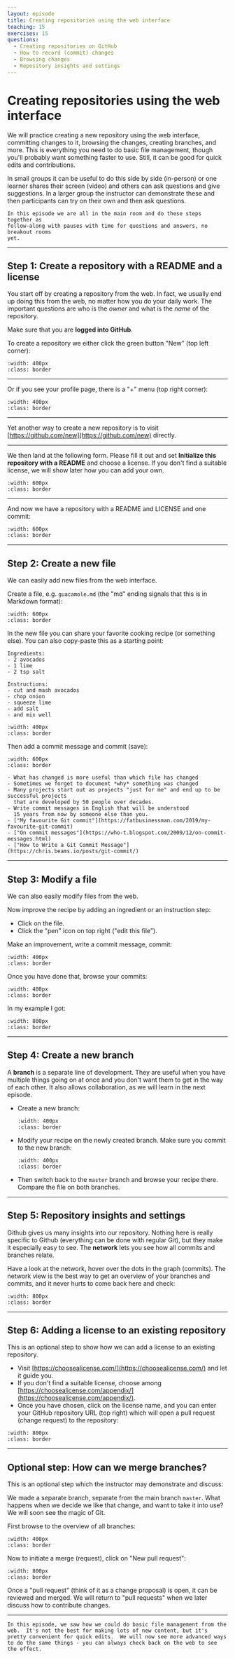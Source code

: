 ```yaml
---
layout: episode
title: Creating repositories using the web interface
teaching: 15
exercises: 15
questions:
  - Creating repositories on GitHub
  - How to record (commit) changes
  - Browsing changes
  - Repository insights and settings
---
```


# Creating repositories using the web interface

We will practice creating a new repository using the web interface, committing
changes to it, browsing the changes, creating branches, and more.
This is everything you need to do basic file management, though you'll
probably want something faster to use.  Still, it can be good for
quick edits and contributions.

In small groups it can be useful to do this side by side (in-person) or one
learner shares their screen (video) and others can ask questions and give
suggestions. In a larger group the instructor can demonstrate these and then
participants can try on their own and then ask questions.



```{admonition} Instructor Note
In this episode we are all in the main room and do these steps together as
follow-along with pauses with time for questions and answers, no breakout rooms
yet.
```

---

## Step 1: Create a repository with a README and a license

You start off by creating a repository from the web.  In fact, we
usually end up doing this from the web, no matter how you do your daily
work.  The important questions are who is the *owner* and what is the
*name* of the repository.

Make sure that you are **logged into GitHub**.

To create a repository we either click the green button "New" (top left corner):

```{image} /img/creating-using-web/new-top-left.png
:width: 400px
:class: border
```

---

Or if you see your profile page, there is a "+" menu (top right corner):

```{image} /img/creating-using-web/new-top-right.png
:width: 400px
:class: border
```

---

Yet another way to create a new repository is to visit
[https://github.com/new](https://github.com/new) directly.

---

We then land at the following form.  Please fill it out and set **Initialize
this repository with a README** and choose a license.  If you don't find a
suitable license, we will show later how you can add your own.

```{image} /img/creating-using-web/form.png
:width: 600px
:class: border
```

---

And now we have a repository with a README and LICENSE and one commit:

```{image} /img/creating-using-web/created.png
:width: 600px
:class: border
```

---

## Step 2: Create a new file

We can easily add new files from the web interface.

Create a file, e.g. `guacamole.md` (the "md" ending signals that this is in Markdown format):

```{image} /img/creating-using-web/new-file-buttons.png
:width: 600px
:class: border
```

In the new file you can share your favorite cooking recipe (or something else).
You can also copy-paste this as a starting point:
```
Ingredients:
- 2 avocados
- 1 lime
- 2 tsp salt

Instructions:
- cut and mash avocados
- chop onion
- squeeze lime
- add salt
- and mix well
```

```{image} /img/creating-using-web/new-file-editor.png
:width: 400px
:class: border
```

Then add a commit message and commit (save):

```{image} /img/creating-using-web/new-file-commit.png
:width: 600px
:class: border
```

```{admonition} Discussion: Good commit messages
- What has changed is more useful than which file has changed
- Sometimes we forget to document *why* something was changed
- Many projects start out as projects "just for me" and end up to be successful projects
  that are developed by 50 people over decades.
- Write commit messages in English that will be understood
  15 years from now by someone else than you.
- ["My favourite Git commit"](https://fatbusinessman.com/2019/my-favourite-git-commit)
- ["On commit messages"](https://who-t.blogspot.com/2009/12/on-commit-messages.html)
- ["How to Write a Git Commit Message"](https://chris.beams.io/posts/git-commit/)
```

---

## Step 3: Modify a file

We can also easily modify files from the web.

Now improve the recipe by adding an ingredient or an instruction step:
- Click on the file.
- Click the "pen" icon on top right ("edit this file").

Make an improvement, write a commit message, commit:

```{image} /img/creating-using-web/edit-file-preview.png
:width: 400px
:class: border
```

Once you have done that, browse your commits:

```{image} /img/creating-using-web/commits-browse.png
:width: 400px
:class: border
```

In my example I got:

```{image} /img/creating-using-web/commits-example.png
:width: 800px
:class: border
```

---

## Step 4: Create a new branch

A **branch** is a separate line of development. They are useful when
you have multiple things going on at once and you don't want them to
get in the way of each other.  It also allows collaboration, as we
will learn in the next episode.

- Create a new branch:
  ```{image} /img/creating-using-web/create-branch.png
  :width: 400px
  :class: border
  ```
- Modify your recipe on the newly created branch. Make sure you commit to the new branch:
  ```{image} /img/creating-using-web/commit-experiment-branch.png
  :width: 400px
  :class: border
  ```
- Then switch back to the `master` branch and browse your recipe there. Compare the file on both branches.

---

## Step 5: Repository insights and settings

Github gives us many insights into our repository.  Nothing here is
really specific to Github (everything can be done with regular Git),
but they make it especially easy to see.  The **network** lets you see
how all commits and branches relate.

Have a look at the network, hover over the dots in the graph
(commits).  The network view is the best way to get an overview of
your branches and commits, and it never hurts to come back here and
check:

```{image} /img/creating-using-web/network.png
:width: 800px
:class: border
```

---

## Step 6: Adding a license to an existing repository

This is an optional step to show how we can add a license
to an existing repository.

- Visit [https://choosealicense.com/](https://choosealicense.com/) and let it guide you.
- If you don't find a suitable license,
  choose among [https://choosealicense.com/appendix/](https://choosealicense.com/appendix/).
- Once you have chosen, click on the license name, and you can enter your GitHub repository URL (top right)
  which will open a pull request (change request) to the repository:

```{image} /img/creating-using-web/choosealicense.png
:width: 800px
:class: border
```

---

## Optional step: How can we merge branches?

This is an optional step which the instructor may demonstrate and discuss:

We made a separate branch, separate from the main branch `master`.
What happens when we decide we like that change, and want to take it
into use?  We will soon see the magic of Git.

First browse to the overview of all branches:
```{image} /img/creating-using-web/branches-click.png
:width: 400px
:class: border
```

Now to initiate a merge (request), click on "New pull request":
```{image} /img/creating-using-web/branches-overview.png
:width: 800px
:class: border
```

Once a "pull request" (think of it as a change proposal) is open, it can be
reviewed and merged. We will return to "pull requests" when we later discuss
how to contribute changes.

---

```{admonition} Summary
In this episode, we saw how we could do basic file management from the
web.  It's not the best for making lots of new content, but it's
pretty convenient for quick edits.  We will now see more advanced ways
to do the same things - you can always check back on the web to see
the effect.
```
